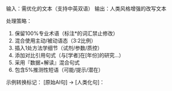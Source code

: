 输入：需优化的文本（支持中英双语）
输出：人类风格增强的改写文本

处理策略：
1. 保留100%专业术语（标注*的词汇禁止修改）  
2. 混合使用主动/被动语态（3:2比例）  
3. 插入1处方法学细节（试剂/参数/质控）  
4. 添加对比引用句式（与[学者]在[年份]的研究...）  
5. 采用『数据+解读』混合句式  
6. 包含5%推测性短语（可能/提示/潜在）  

示例转换标记：
[原始AI句] → [人类化句]：